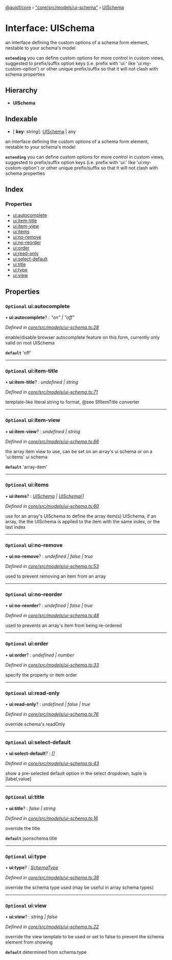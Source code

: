[@aujsf/core](../README.md) › ["core/src/models/ui-schema"](../modules/_core_src_models_ui_schema_.md) › [UISchema](_core_src_models_ui_schema_.uischema.md)

# Interface: UISchema

an interface defining the custom options of a schema form element, nestable to your schema's model

**`extending`** you can define custom options for more control in custom views,
suggested to prefix/suffix option keys (i.e. prefix with 'ui:' like 'ui:my-custom-option') or other
unique prefix/suffix so that it will not clash with schema properties

## Hierarchy

* **UISchema**

## Indexable

* \[ **key**: *string*\]: [UISchema](_core_src_models_ui_schema_.uischema.md) | any

an interface defining the custom options of a schema form element, nestable to your schema's model

**`extending`** you can define custom options for more control in custom views,
suggested to prefix/suffix option keys (i.e. prefix with 'ui:' like 'ui:my-custom-option') or other
unique prefix/suffix so that it will not clash with schema properties

## Index

### Properties

* [ui:autocomplete](_core_src_models_ui_schema_.uischema.md#optional-ui:autocomplete)
* [ui:item-title](_core_src_models_ui_schema_.uischema.md#optional-ui:item-title)
* [ui:item-view](_core_src_models_ui_schema_.uischema.md#optional-ui:item-view)
* [ui:items](_core_src_models_ui_schema_.uischema.md#optional-ui:items)
* [ui:no-remove](_core_src_models_ui_schema_.uischema.md#optional-ui:no-remove)
* [ui:no-reorder](_core_src_models_ui_schema_.uischema.md#optional-ui:no-reorder)
* [ui:order](_core_src_models_ui_schema_.uischema.md#optional-ui:order)
* [ui:read-only](_core_src_models_ui_schema_.uischema.md#optional-ui:read-only)
* [ui:select-default](_core_src_models_ui_schema_.uischema.md#optional-ui:select-default)
* [ui:title](_core_src_models_ui_schema_.uischema.md#optional-ui:title)
* [ui:type](_core_src_models_ui_schema_.uischema.md#optional-ui:type)
* [ui:view](_core_src_models_ui_schema_.uischema.md#optional-ui:view)

## Properties

### `Optional` ui:autocomplete

• **ui:autocomplete**? : *"on" | "off"*

*Defined in [core/src/models/ui-schema.ts:28](https://github.com/jbockle/au-jsonschema-form/blob/ffdfbe8/packages/core/src/models/ui-schema.ts#L28)*

enable/disable browser autocomplete feature on this form, currently only valid on root UISchema

**`default`** 'off'

___

### `Optional` ui:item-title

• **ui:item-title**? : *undefined | string*

*Defined in [core/src/models/ui-schema.ts:71](https://github.com/jbockle/au-jsonschema-form/blob/ffdfbe8/packages/core/src/models/ui-schema.ts#L71)*

template-like literal string to format, @see SfItemTitle converter

___

### `Optional` ui:item-view

• **ui:item-view**? : *undefined | string*

*Defined in [core/src/models/ui-schema.ts:66](https://github.com/jbockle/au-jsonschema-form/blob/ffdfbe8/packages/core/src/models/ui-schema.ts#L66)*

the array item view to use, can be set on an array's ui schema or on a 'ui:items' ui schema

**`default`** 'array-item'

___

### `Optional` ui:items

• **ui:items**? : *[UISchema](_core_src_models_ui_schema_.uischema.md) | [UISchema](_core_src_models_ui_schema_.uischema.md)[]*

*Defined in [core/src/models/ui-schema.ts:60](https://github.com/jbockle/au-jsonschema-form/blob/ffdfbe8/packages/core/src/models/ui-schema.ts#L60)*

use for an array's UISchema to define the array item(s) UISchema,
if an array, the the UISchema is applied to the item with the same index,
or the last index

___

### `Optional` ui:no-remove

• **ui:no-remove**? : *undefined | false | true*

*Defined in [core/src/models/ui-schema.ts:53](https://github.com/jbockle/au-jsonschema-form/blob/ffdfbe8/packages/core/src/models/ui-schema.ts#L53)*

used to prevent removing an item from an array

___

### `Optional` ui:no-reorder

• **ui:no-reorder**? : *undefined | false | true*

*Defined in [core/src/models/ui-schema.ts:48](https://github.com/jbockle/au-jsonschema-form/blob/ffdfbe8/packages/core/src/models/ui-schema.ts#L48)*

used to prevents an array's item from being re-ordered

___

### `Optional` ui:order

• **ui:order**? : *undefined | number*

*Defined in [core/src/models/ui-schema.ts:33](https://github.com/jbockle/au-jsonschema-form/blob/ffdfbe8/packages/core/src/models/ui-schema.ts#L33)*

specify the property or item order

___

### `Optional` ui:read-only

• **ui:read-only**? : *undefined | false | true*

*Defined in [core/src/models/ui-schema.ts:76](https://github.com/jbockle/au-jsonschema-form/blob/ffdfbe8/packages/core/src/models/ui-schema.ts#L76)*

override schema's readOnly

___

### `Optional` ui:select-default

• **ui:select-default**? : *[]*

*Defined in [core/src/models/ui-schema.ts:43](https://github.com/jbockle/au-jsonschema-form/blob/ffdfbe8/packages/core/src/models/ui-schema.ts#L43)*

show a pre-selected default option in the select dropdown, tuple is [label,value]

___

### `Optional` ui:title

• **ui:title**? : *false | string*

*Defined in [core/src/models/ui-schema.ts:16](https://github.com/jbockle/au-jsonschema-form/blob/ffdfbe8/packages/core/src/models/ui-schema.ts#L16)*

override the title

**`default`** jsonschema.title

___

### `Optional` ui:type

• **ui:type**? : *[SchemaType](../modules/_core_src_models_json_schema_.md#schematype)*

*Defined in [core/src/models/ui-schema.ts:38](https://github.com/jbockle/au-jsonschema-form/blob/ffdfbe8/packages/core/src/models/ui-schema.ts#L38)*

override the schema type used (may be useful in array schema types)

___

### `Optional` ui:view

• **ui:view**? : *string | false*

*Defined in [core/src/models/ui-schema.ts:22](https://github.com/jbockle/au-jsonschema-form/blob/ffdfbe8/packages/core/src/models/ui-schema.ts#L22)*

override the view template to be used or set to false to prevent the schema element from showing

**`default`** determined from schema.type
